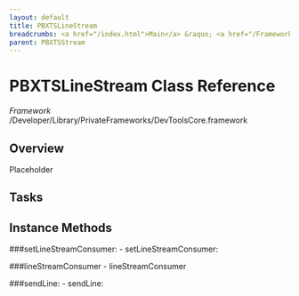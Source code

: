 ```yaml
---
layout: default
title: PBXTSLineStream
breadcrumbs: <a href="/index.html">Main</a> &raquo; <a href="/Frameworks.html">Framework</a> &raquo; <a href="/Frameworks/DevToolsCore.html">DevToolsCore</a> &raquo; PBXTSLineStream
parent: PBXTSStream 
---
```

# PBXTSLineStream Class Reference

*Framework* /Developer/Library/PrivateFrameworks/DevToolsCore.framework

## Overview

Placeholder

## Tasks

## Instance Methods

<a name="-setLineStreamConsumer:"></a>
###setLineStreamConsumer:
    - setLineStreamConsumer:

<a name="-lineStreamConsumer"></a>
###lineStreamConsumer
    - lineStreamConsumer

<a name="-sendLine:"></a>
###sendLine:
    - sendLine:

